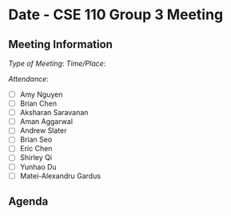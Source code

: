 # Date - CSE 110 Group 3 Meeting

## Meeting Information

*Type of Meeting*:
*Time/Place*:

*Attendance*:
- [ ] Amy Nguyen
- [ ] Brian Chen
- [ ] Aksharan Saravanan
- [ ] Aman Aggarwal
- [ ] Andrew Slater
- [ ] Brian Seo
- [ ] Eric Chen
- [ ] Shirley Qi
- [ ] Yunhao Du
- [ ] Matei-Alexandru Gardus

## Agenda
